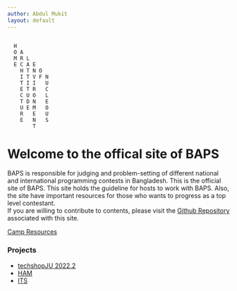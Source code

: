```yaml
---
author: Abdul Mukit
layout: default
---
```



```

  H                              
  O A                            
  M R L                          
  E C A E                        
    H T N O                        
    I T V F N                        
    T I I   U                       
    E T R   C                       
    C U O   L                       
    T D N   E                       
    U E M   O                       
    R   E   U                      
    E   N   S                      
        T 
```


<h1>Welcome to the offical site of BAPS</h1>

BAPS is responsible for judging and problem-setting of different national and international programming contests in Bangladesh. This is the official site of BAPS. This site holds the guideline for hosts to work with BAPS. Also, the site have important resources for those who wants to progress as a top level contestant.
<br>
If you are willing to contribute to contents, please visit the <a href="https://github.com/baps-bgd/baps-bgd.github.io">Github Repository</a> associated with this site.

[Camp Resources](https://baps-bgd.github.io/camp/)

### Projects

- [techshopJU 2022.2](https://abdulmukit98.github.io/techshopJU-2022.2/)
- [HAM](https://abdulmukit98.github.io/HAM/)
- [ITS](https://www.youtube.com/watch?v=DUq6b6mLZ5o)


<br><br><br><br>
